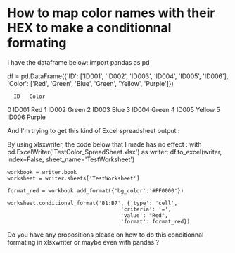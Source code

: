 
# How to map color names with their HEX to make a conditionnal formating

I have the dataframe below:
import pandas as pd

df = pd.DataFrame({'ID': ['ID001', 'ID002', 'ID003', 'ID004', 'ID005', 'ID006'],
                   'Color': ['Red', 'Green', 'Blue', 'Green', 'Yellow', 'Purple']})

      ID   Color
0  ID001     Red
1  ID002   Green
2  ID003    Blue
3  ID004   Green
4  ID005  Yellow
5  ID006  Purple

And I'm trying to get this kind of Excel spreadsheet output :

By using xlsxwriter, the code below that I made has no effect :
with pd.ExcelWriter('TestColor_SpreadSheet.xlsx') as writer:
    df.to_excel(writer, index=False, sheet_name='TestWorksheet')

    workbook = writer.book
    worksheet = writer.sheets['TestWorksheet']

    format_red = workbook.add_format({'bg_color':'#FF0000'})

    worksheet.conditional_format('B1:B7', {'type': 'cell',
                                        'criteria': '=',
                                        'value': "Red",
                                        'format': format_red})

Do you have any propositions please on how to do this conditionnal formating in xlsxwriter or maybe even with pandas ?

        